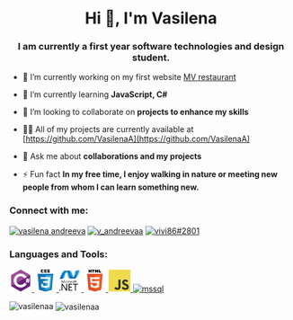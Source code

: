 <h1 align="center">Hi 👋, I'm Vasilena</h1>
<h3 align="center">I am currently a first year software technologies and design student.</h3>

- 🔭 I’m currently working on my first website [MV restaurant](https://vasilenaa.github.io/index.html)

- 🌱 I’m currently learning **JavaScript, C#**

- 👯 I’m looking to collaborate on **projects to enhance my skills**

- 👨‍💻 All of my projects are currently available at [https://github.com/VasilenaA](https://github.com/VasilenaA)

- 💬 Ask me about **collaborations and my projects**

- ⚡ Fun fact **In my free time, I enjoy walking in nature or meeting new people from whom I can learn something new.**

<h3 align="left">Connect with me:</h3>
<p align="left">
<a href="https://linkedin.com/in/vasilena andreeva" target="blank"><img align="center" src="https://raw.githubusercontent.com/rahuldkjain/github-profile-readme-generator/master/src/images/icons/Social/linked-in-alt.svg" alt="vasilena andreeva" height="30" width="40" /></a>
<a href="https://instagram.com/v_andreevaa" target="blank"><img align="center" src="https://raw.githubusercontent.com/rahuldkjain/github-profile-readme-generator/master/src/images/icons/Social/instagram.svg" alt="v_andreevaa" height="30" width="40" /></a>
<a href="https://discord.gg/vivi86#2801" target="blank"><img align="center" src="https://raw.githubusercontent.com/rahuldkjain/github-profile-readme-generator/master/src/images/icons/Social/discord.svg" alt="vivi86#2801" height="30" width="40" /></a>
</p>

<h3 align="left">Languages and Tools:</h3>
<p align="left"> <a href="https://www.w3schools.com/cs/" target="_blank" rel="noreferrer"> <img src="https://raw.githubusercontent.com/devicons/devicon/master/icons/csharp/csharp-original.svg" alt="csharp" width="40" height="40"/> </a> <a href="https://www.w3schools.com/css/" target="_blank" rel="noreferrer"> <img src="https://raw.githubusercontent.com/devicons/devicon/master/icons/css3/css3-original-wordmark.svg" alt="css3" width="40" height="40"/> </a> <a href="https://dotnet.microsoft.com/" target="_blank" rel="noreferrer"> <img src="https://raw.githubusercontent.com/devicons/devicon/master/icons/dot-net/dot-net-original-wordmark.svg" alt="dotnet" width="40" height="40"/> </a> <a href="https://www.w3.org/html/" target="_blank" rel="noreferrer"> <img src="https://raw.githubusercontent.com/devicons/devicon/master/icons/html5/html5-original-wordmark.svg" alt="html5" width="40" height="40"/> </a> <a href="https://developer.mozilla.org/en-US/docs/Web/JavaScript" target="_blank" rel="noreferrer"> <img src="https://raw.githubusercontent.com/devicons/devicon/master/icons/javascript/javascript-original.svg" alt="javascript" width="40" height="40"/> </a> <a href="https://www.microsoft.com/en-us/sql-server" target="_blank" rel="noreferrer"> <img src="https://www.svgrepo.com/show/303229/microsoft-sql-server-logo.svg" alt="mssql" width="40" height="40"/> </a> </p>

<p><img align="left" src="https://github-readme-stats.vercel.app/api/top-langs?username=vasilenaa&show_icons=true&locale=en&layout=compact" alt="vasilenaa" /></p>

<p>&nbsp;<img align="center" src="https://github-readme-stats.vercel.app/api?username=vasilenaa&show_icons=true&locale=en" alt="vasilenaa" /></p>
